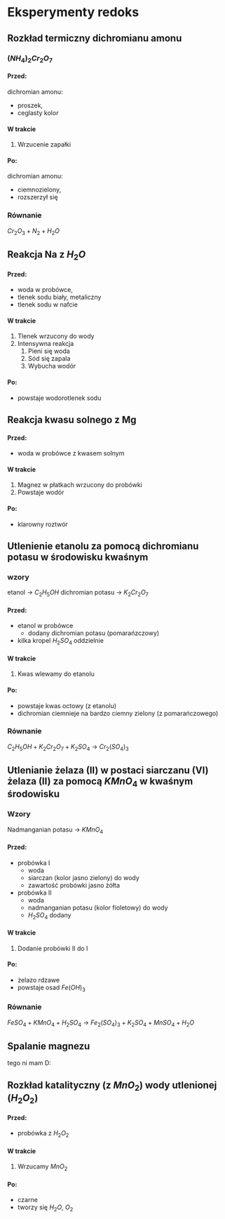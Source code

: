# Eksperymenty redoks

## Rozkład termiczny dichromianu amonu
### $(NH_{4})_{2}Cr_{2}O_{7}$

#### Przed:
dichromian amonu:

- proszek,
- ceglasty kolor

#### W trakcie
1. Wrzucenie zapałki

#### Po:
dichromian amonu:

- ciemnozielony,
- rozszerzył się

### Równanie
$Cr_{2}O_{3} + N_{2} + H_{2}O$

## Reakcja Na z $H_{2}O$

#### Przed:
- woda w probówce,
- tlenek sodu biały, metaliczny
- tlenek sodu w nafcie

#### W trakcie
1. Tlenek wrzucony do wody
2. Intensywna reakcja
	1. Pieni się woda
	2. Sód się zapala
	3. Wybucha wodór

#### Po:
- powstaje wodorotlenek sodu

## Reakcja kwasu solnego z Mg

#### Przed:
- woda w probówce z kwasem solnym

#### W trakcie
1. Magnez w płatkach wrzucony do probówki
2. Powstaje wodór

#### Po:
- klarowny roztwór

## Utlenienie etanolu za pomocą dichromianu potasu w środowisku kwaśnym
### wzory
etanol → $C_{2}H_{5}OH$ 
dichromian potasu → $K_{2}Cr_{2}O_{7}$

#### Przed:
- etanol w probówce
	- dodany dichromian potasu (pomarańzczowy) 
- kilka kropel $H_{2}SO_{4}$ oddzielnie

#### W trakcie
1. Kwas wlewamy do etanolu

#### Po:
- powstaje kwas octowy (z etanolu)
- dichromian ciemnieje na bardzo ciemny zielony (z pomarańczowego)

### Równanie
$C_{2}H_{5}OH + K_{2}Cr_{2}O_{7} + K_{2}SO_{4}$ → $Cr_{2}(SO_{4})_{3}$

## Utlenianie żelaza (II) w postaci siarczanu (VI) żelaza (II) za pomocą $KMnO_{4}$ w kwaśnym środowisku

### Wzory
Nadmanganian potasu → $KMnO_{4}$

#### Przed:
- probówka I
	- woda
	- siarczan (kolor jasno zielony) do wody 
	- zawartość probówki jasno żółta
- probówka II
	- woda
	- nadmanganian potasu (kolor fioletowy) do wody 
	- $H_{2}SO_{4}$ dodany

#### W trakcie
1. Dodanie probówki II do I

#### Po:
- żelazo rdzawe
- powstaje osad $Fe(OH)_{3}$

### Równanie
$FeSO_{4} + KMnO_{4} + H_{2}SO_{4}$ → $Fe_{2}(SO_{4})_{3} + K_{2}SO_{4} + MnSO_{4} + H_{2}O$

## Spalanie magnezu
tego ni mam D:

## Rozkład katalityczny (z $MnO_{2}$) wody utlenionej ($H_{2}O_{2}$)

#### Przed:
- probówka z $H_{2}O_{2}$

#### W trakcie
1. Wrzucamy $MnO_{2}$

#### Po:
- czarne
- tworzy się $H_{2}O$, $O_{2}$

